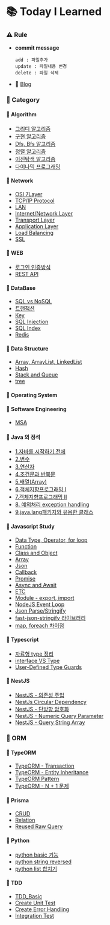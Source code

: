 # :books: Today I Learned

### :warning: Rule
- **commit message**
  ```
  add : 파일추가
  update : 파일내용 변경
  delete : 파일 삭제
  ```
- :memo: [Blog](https://choidr.tistory.com/)

### :open_file_folder: Category
#### :pushpin: Algorithm
- [그리디 알고리즘](https://github.com/choidoorim/TIL/blob/main/Algorithm/20210615_Greedy.md)
- [구현 알고리즘](https://github.com/choidoorim/TIL/blob/main/Algorithm/20210617_implement.md)
- [Dfs, Bfs 알고리즘](https://github.com/choidoorim/TIL/blob/main/Algorithm/20210620_DfsBfs.md)
- [정렬 알고리즘](https://github.com/choidoorim/TIL/blob/main/Algorithm/20210621_sort.md)
- [이진탐색 알고리즘](https://github.com/choidoorim/TIL/blob/main/Algorithm/20210621_sort.md)
- [다이나믹 프로그래밍](https://github.com/choidoorim/TIL/blob/main/Algorithm/20210824_Dynamic.md)

#### :pushpin: Network
- [OSI 7Layer](https://github.com/choidoorim/TIL/blob/main/CS/Network/20210810_OSI7.md)
- [TCP/IP Protocol](https://github.com/choidoorim/TIL/blob/main/CS/Network/20210814_TCPIP.md)
- [LAN](https://github.com/choidoorim/TIL/blob/main/CS/Network/20210815-LAN.md)
- [Internet/Network Layer](https://github.com/choidoorim/TIL/blob/main/CS/Network/20210817_Network.md)
- [Transport Layer](https://github.com/choidoorim/TIL/blob/main/CS/Network/20210823_transport.md)
- [Application Layer](https://github.com/choidoorim/TIL/blob/main/CS/Network/20210824_application.md)
- [Load Balancing](https://github.com/choidoorim/TIL/blob/main/CS/Network/20210922_loadBalancing.md)
- [SSL](https://github.com/choidoorim/TIL/blob/main/CS/Network/20211013_SSL.md)


#### :pushpin: WEB
- [로그인 인증방식](https://github.com/choidoorim/TIL/blob/main/WEB/20210901_Login_AuthenticationMethods.md)
- [REST API](https://github.com/choidoorim/TIL/blob/main/WEB/20211013_RESTAPI.md)

#### :pushpin: DataBase
- [SQL vs NoSQL](https://github.com/choidoorim/TIL/blob/main/CS/DataBase/20210902_SQLNoSQL.md)
- [트랜잭션](https://github.com/choidoorim/TIL/blob/main/CS/DataBase/20210905_Transaction.md)
- [Key](https://github.com/choidoorim/TIL/blob/main/CS/DataBase/20210907_Key.md)
- [SQL Injection](https://github.com/choidoorim/TIL/blob/main/CS/DataBase/20210910_SQLinjection.md)
- [SQL Index](https://github.com/choidoorim/TIL/blob/main/CS/DataBase/20210910_Index.md)
- [Redis](https://github.com/choidoorim/TIL/blob/main/CS/DataBase/20210910_Redis.md)

#### :pushpin: Data Structure
- [Array, ArrayList, LinkedList](https://github.com/choidoorim/TIL/blob/main/CS/Data%20Structure/20210921_Array.md)
- [Hash](https://github.com/choidoorim/TIL/blob/main/CS/Data%20Structure/20210923_Hash.md)
- [Stack and Queue](https://github.com/choidoorim/TIL/blob/main/CS/Data%20Structure/20210924_StackQueue.md)
- [tree](https://github.com/choidoorim/TIL/blob/main/CS/Data%20Structure/20210929_tree.md)

#### :pushpin: Operating System

#### :pushpin: Software Engineering
- [MSA](https://github.com/choidoorim/TIL/blob/main/SoftwareEngineering/20210915_MSA.md)


#### :pushpin: Java 의 정석
- [1.자바를 시작하기 전에](https://github.com/choidoorim/TIL/blob/main/Language/Java/20210927_%EC%9E%90%EB%B0%94%EC%9D%98%EC%A0%95%EC%84%9DChapter1.md)
- [2.변수](https://github.com/choidoorim/TIL/blob/main/Language/Java/20210929_variable.md)
- [3.연산자](https://github.com/choidoorim/TIL/blob/main/Language/Java/20211003_Operator.md)
- [4.조건문과 반복문](https://github.com/choidoorim/TIL/blob/main/Language/Java/20211017_%EC%A1%B0%EA%B1%B4%EB%AC%B8%EA%B3%BC%EB%B0%98%EB%B3%B5%EB%AC%B8.md)
- [5.배열(Array)](https://github.com/choidoorim/TIL/blob/main/Language/Java/20211020_Array.md)
- [6.객체지향프로그래밍 I](https://github.com/choidoorim/TIL/blob/main/Language/Java/20211021_OOP1.md)
- [7.객체지향프로그래밍 II](https://github.com/choidoorim/TIL/blob/main/Language/Java/20211213_OOP2.md)
- [8. 예외처리 exception handling](https://github.com/choidoorim/TIL/blob/main/Language/Java/20211226-Exception.md)
- [9.java.lang패키지와 유용한 클래스](https://github.com/choidoorim/TIL/blob/main/Language/Java/20211230_javalang.md)

#### :pushpin: Javascript Study
- [Data Type, Operator, for loop](https://github.com/choidoorim/TIL/blob/main/Language/Javascript/20210718_Operator.md)
- [Function](https://github.com/choidoorim/TIL/blob/main/Language/Javascript/20210719_Function.md)
- [Class and Object](https://github.com/choidoorim/TIL/blob/main/Language/Javascript/20210720_ClassObject.md)
- [Array](https://github.com/choidoorim/TIL/blob/main/Language/Javascript/20210721_Array.md)
- [Json](https://github.com/choidoorim/TIL/blob/main/Language/Javascript/20210722_Json.md)
- [Callback](https://github.com/choidoorim/TIL/blob/main/Language/Javascript/20210723_Callback.md)
- [Promise](https://github.com/choidoorim/TIL/blob/main/Language/Javascript/20210724_Promise.md)
- [Async and Await](https://github.com/choidoorim/TIL/blob/main/Language/Javascript/20210724_AsyncAwait.md)
- [ETC](https://github.com/choidoorim/TIL/blob/main/Language/Javascript/20210731_ETC.md)
- [Module - export, import](https://github.com/choidoorim/TIL/blob/main/Language/Javascript/20210926_module.md)
- [NodeJS Event Loop](https://github.com/choidoorim/TIL/blob/main/Language/Javascript/20211207NodeJS%EC%9D%B4%EB%B2%A4%ED%8A%B8%EB%A3%A8%ED%94%84.md)
- [Json Parse/Stringify](https://github.com/choidoorim/TIL/blob/main/Language/Javascript/JsonParse-Stringify.md)
- [fast-json-stringify 라이브러리](https://github.com/choidoorim/TIL/blob/main/Language/Javascript/fast-json-stringify.md)
- [map, foreach 차이점](https://github.com/choidoorim/TIL/blob/main/Language/Javascript/MapAndForeach.md)

#### :pushpin: Typescript
- [자료형 type 정리](https://github.com/choidoorim/TIL/blob/main/Language/Typescript/20210923_typesciprt%ED%83%80%EC%9E%85%EC%A2%85%EB%A5%98.md)
- [interface VS Type](https://github.com/choidoorim/TIL/blob/main/Language/Typescript/20211212_InterfaceType%20%EC%B0%A8%EC%9D%B4%EC%A0%90.md)
- [User-Defined Type Guards](https://github.com/choidoorim/TIL/blob/main/Language/Typescript/remove-undefined-with-type.md)

#### :pushpin: NestJS
- [NestJS - 의존성 주입](https://github.com/choidoorim/TIL/blob/main/Language/NestJs/20211128_%EC%9D%98%EC%A1%B4%EC%84%B1%EC%A3%BC%EC%9E%85.md)
- [NestJs Circular Dependency](https://github.com/choidoorim/TIL/blob/main/Language/NestJs/20211122_CircularDependency.md)
- [NestJS - 단방향 암호화](https://github.com/choidoorim/TIL/blob/main/Language/NestJs/20211112_HashingPW.md)
- [NestJS - Numeric Query Parameter](https://github.com/choidoorim/TIL/blob/main/Language/NestJs/20211130_NumericQueryParameter.md)
- [NestJS - Query String Array](https://github.com/choidoorim/TIL/blob/main/Language/NestJs/queryStringArray.md)

### :pushpin: ORM
#### :pushpin: TypeORM
- [TypeORM - Transaction](https://github.com/choidoorim/TIL/blob/main/Language/TypeORM/20211124_Transcation.md)
- [TypeORM - Entity Inheritance](https://github.com/choidoorim/TIL/blob/main/Language/TypeORM/20211122_EntityInheritance.md)
- [TypeORM Pattern](https://github.com/choidoorim/TIL/blob/main/Language/TypeORM/TypeORMpattern.md)
- [TypeORM - N + 1 문제](https://github.com/choidoorim/TIL/blob/main/Language/TypeORM/ORM-n%2B1%EB%AC%B8%EC%A0%9C.md)

#### :pushpin: Prisma
- [CRUD](https://github.com/choidoorim/TIL/blob/main/Language/Prisma/20211216_CRUD.md)
- [Relation](https://github.com/choidoorim/TIL/blob/main/Language/Prisma/20211227_Relation.md)
- [Reused Raw Query]()

#### :pushpin: Python
- [python basic 기능](https://github.com/choidoorim/TIL/blob/main/Language/Python/20210916_basic.md)
- [python string reversed](https://github.com/choidoorim/TIL/blob/main/Language/Python/20210922_stringReversed.md)
- [python list 합치기](https://github.com/choidoorim/TIL/blob/main/Language/Python/20210923_listSum.md)

#### :pushpin: TDD
- [TDD_Basic](https://github.com/choidoorim/TIL/blob/main/TDD/20210728.md)
- [Create Unit Test](https://github.com/choidoorim/TIL/blob/main/TDD/20210803.md)
- [Create Error Handling](https://github.com/choidoorim/TIL/blob/main/TDD/20210805.md)
- [Integration Test](https://github.com/choidoorim/TIL/blob/main/TDD/20210806.md)
